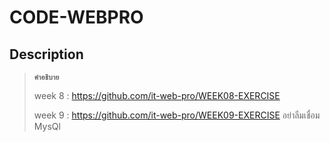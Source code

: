 # CODE-WEBPRO
## Description 
>**`คำอธิบาย`** 
> 
>week 8 : https://github.com/it-web-pro/WEEK08-EXERCISE 
> 
>week 9 : https://github.com/it-web-pro/WEEK09-EXERCISE อย่าลืมเชื่อม MysQl
